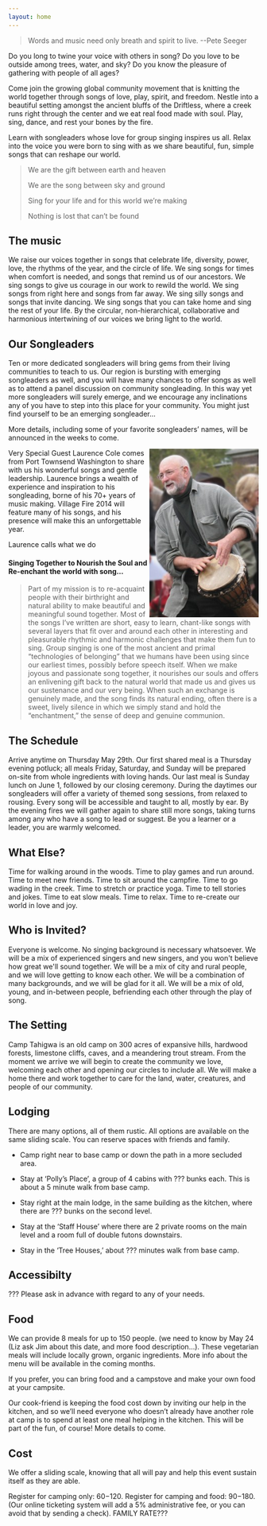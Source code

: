 ```yaml
---
layout: home
---
```


> Words and music need only breath and spirit to live. --Pete Seeger

Do you long to twine your voice with others in song? Do you love to be outside
among trees, water, and sky?  Do you know the pleasure of gathering with
people of all ages? 

Come join the growing global community movement that is knitting the world
together through songs of love, play, spirit, and freedom. Nestle into a
beautiful setting amongst the ancient bluffs of the Driftless, where a creek
runs right through the center and we eat real food made with soul. Play, sing,
dance, and rest your bones by the fire. 

Learn with songleaders whose love for group singing inspires us all. Relax
into the voice you were born to sing with as we share beautiful, fun, simple
songs that can reshape our world. 

> We are the gift between earth and heaven
>
> We are the song between sky and ground
>
> Sing for your life and for this world we’re making
>
> Nothing is lost that can’t be found

## The music

We raise our voices together in songs that celebrate life, diversity, power,
love, the rhythms of the year, and the circle of life. We sing songs for times
when comfort is needed, and songs that remind us of our ancestors. We sing
songs to give us courage in our work to rewild the world. We sing songs from
right here and songs from far away. We sing silly songs and songs that invite
dancing. We sing songs that you can take home and sing the rest of your life.
By the circular, non-hierarchical, collaborative and harmonious intertwining
of our voices we bring light to the world.

## Our Songleaders

Ten or more dedicated songleaders will bring gems from their living
communities to teach to us. Our region is bursting with emerging songleaders
as well, and you will have many chances to offer songs as well as to attend a
panel discussion on community songleading. In this way yet more songleaders
will  surely emerge, and we encourage any inclinations any of you have to step
into this place for your community. You might just find yourself to be an
emerging songleader… 

More details, including some of your favorite songleaders’ names, will be
announced in the weeks to come.

<img style="float:right" src="images/laurence.jpg">
Very Special Guest Laurence Cole comes from Port Townsend Washington to share
with us his wonderful songs and gentle leadership. Laurence brings a wealth of
experience and inspiration to his songleading, borne of his 70+ years of music
making. Village Fire 2014 will feature many of his songs, and his presence
will make this an unforgettable year. 

Laurence calls what we do 

#### Singing Together to Nourish the Soul and Re-enchant the world with song…

<blockquote style="text-align: left">
Part of my mission is to re-acquaint people with their birthright and natural
ability to make beautiful and meaningful sound together. Most of the songs
I’ve written are short, easy to learn, chant-like songs with several layers
that fit over and around each other in interesting and pleasurable rhythmic
and harmonic challenges that make them fun to sing. Group singing is one of
the most ancient and primal “technologies of belonging” that we humans have
been using since our earliest times, possibly before speech itself. When we
make joyous and passionate song together, it nourishes our souls and offers an
enlivening gift back to the natural world that made us and gives us our
sustenance and our very being. When such an exchange is genuinely made, and
the song finds its natural ending, often there is a sweet, lively silence in
which we simply stand and hold the “enchantment,” the sense of deep and
genuine communion.
</blockquote>

## The Schedule  

Arrive anytime on Thursday May 29th. Our first shared meal is a Thursday
evening potluck; all meals Friday, Saturday, and Sunday will be prepared on-site from
whole ingredients with loving hands. Our last meal is Sunday lunch on June 1,
followed by our closing ceremony.  During the daytimes our songleaders will
offer a variety of themed song sessions, from relaxed to rousing. Every song
will be accessible and taught to all, mostly by ear. By the evening fires we
will gather again to share still more songs, taking turns among any who have a
song to lead or suggest. Be you a learner or a leader, you are warmly
welcomed. 

## What Else?

Time for walking around in the woods. Time to play games and run around. Time
to meet new friends. Time to sit around the campfire. Time to go wading in the
creek. Time to stretch or practice yoga. Time to tell stories and jokes. Time
to eat slow meals. Time to relax. Time to re-create our world in love and joy. 

## Who is Invited?   

Everyone is welcome. No singing background is necessary whatsoever. We will be
a mix of experienced singers and new singers, and you won't believe how great
we'll sound together. We will be a mix of city and rural people, and we will
love getting to know each other. We will be a combination of many backgrounds,
and we will be glad for it all. We will be a mix of old, young, and in-between
people, befriending each other through the play of song. 

## The Setting  

Camp Tahigwa is an old camp on 300 acres of expansive hills, hardwood forests,
limestone cliffs, caves, and a meandering trout stream. From the moment we
arrive we will begin to create the community we love, welcoming each other and
opening our circles to include all. We will make a home there and work
together to care for the land, water, creatures, and people of our community.

## Lodging

There are many options, all of them rustic. All options are available on the
same sliding scale. You can reserve spaces with friends and family.

* Camp right near to base camp or down the path in a more secluded area. 

* Stay at ‘Polly’s Place’, a group of 4 cabins with ??? bunks each. This is
  about a 5 minute walk from base camp. 

* Stay right at the main lodge, in the same building as the kitchen, where
  there are ??? bunks on the second level. 

* Stay at the ‘Staff House’ where there are 2 private rooms on the main level
  and a room full of double futons downstairs. 

* Stay in the ‘Tree Houses,’ about ??? minutes walk from base camp. 

## Accessibilty   

??? Please ask in advance with regard to any of your needs. 

## Food  

We can provide 8 meals for up to 150 people. (we need to know by May 24 (Liz ask Jim about this date, and more food description…). These vegetarian meals will include locally grown, organic ingredients. More info about the menu will be available in the coming months.  

If you prefer, you can bring food and a campstove and make your own food at your campsite. 

Our cook-friend is keeping the food cost down by inviting our help in the kitchen, and so we’ll need everyone who doesn’t already have another role at camp is to spend at least one meal helping in the kitchen. This will be part of the fun, of course! More details to come. 

## Cost

We offer a sliding scale, knowing that all will pay and help this event
sustain itself as they are able. 

Register for camping only: $60-$120. Register for camping and food: $90-$180.
(Our online ticketing system will add a 5% administrative fee, or you can
avoid that by sending a check). FAMILY RATE??? 
